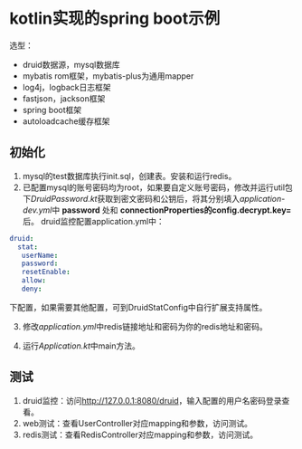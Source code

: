 # kotlin实现的spring boot示例
选型：     
* druid数据源，mysql数据库
* mybatis rom框架，mybatis-plus为通用mapper
* log4j，logback日志框架
* fastjson，jackson框架
* spring boot框架
* autoloadcache缓存框架

## 初始化
1. mysql的test数据库执行init.sql，创建表。安装和运行redis。
2. 已配置mysql的账号密码均为root，如果要自定义账号密码，修改并运行util包下*DruidPassword.kt*获取到密文密码和公钥后，将其分别填入*application-dev.yml*中 **password** 处和 **connectionProperties的config.decrypt.key=** 后。
druid监控配置application.yml中：
```yml
druid:
  stat:
   userName: 
   password: 
   resetEnable: 
   allow: 
   deny: 
```
下配置，如果需要其他配置，可到DruidStatConfig中自行扩展支持属性。

3. 修改*application.yml*中redis链接地址和密码为你的redis地址和密码。

4. 运行*Application.kt*中main方法。

## 测试
1. druid监控：访问<http://127.0.0.1:8080/druid>，输入配置的用户名密码登录查看。
2. web测试：查看UserController对应mapping和参数，访问测试。
3. redis测试：查看RedisController对应mapping和参数，访问测试。
